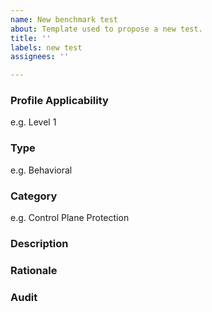 ```yaml
---
name: New benchmark test
about: Template used to propose a new test.
title: ''
labels: new test
assignees: ''

---
```


### Profile Applicability
e.g. Level 1

### Type
e.g. Behavioral

### Category
e.g. Control Plane Protection

### Description

### Rationale

### Audit
